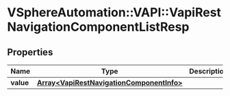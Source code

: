 # VSphereAutomation::VAPI::VapiRestNavigationComponentListResp

## Properties
Name | Type | Description | Notes
------------ | ------------- | ------------- | -------------
**value** | [**Array&lt;VapiRestNavigationComponentInfo&gt;**](VapiRestNavigationComponentInfo.md) |  | 


